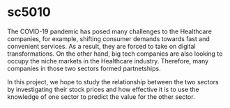 # sc5010

The COVID-19 pandemic has posed many challenges to the Healthcare companies, for example, shifting consumer demands towards fast and convenient services. As a result, they are forced to take on digital transformations. On the other hand, big tech companies are also looking to occupy the niche markets in the Healthcare industry. Therefore, many companies in those two sectors formed partnetships. 

In this project, we hope to study the relationship between the two sectors by investigating their stock prices and how effective it is to use the knowledge of one sector to predict the value for the other sector.
